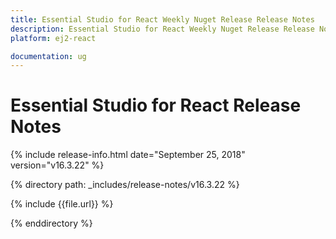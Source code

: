 ```yaml
---
title: Essential Studio for React Weekly Nuget Release Release Notes  
description: Essential Studio for React Weekly Nuget Release Release Notes  
platform: ej2-react

documentation: ug
---
```


# Essential Studio for  React  Release Notes  

{% include release-info.html date="September 25, 2018"   version="v16.3.22"  %} 

{% directory path: _includes/release-notes/v16.3.22 %}

{% include {{file.url}} %}

{% enddirectory %}
